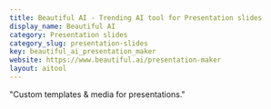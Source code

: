 ```yaml
---
title: Beautiful AI - Trending AI tool for Presentation slides
display_name: Beautiful AI
category: Presentation slides
category_slug: presentation-slides
key: beautiful_ai_presentation_maker
website: https://www.beautiful.ai/presentation-maker
layout: aitool
---
```


"Custom templates & media for presentations."
